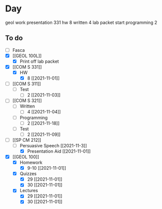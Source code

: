 

# Day 

geol work 
presentation 
331 hw 8
written 4
lab packet
start programming 2

## To do
- [ ] Fasca
- [x] [[GEOL 100L]]
	- [x] Print off lab packet
- [x] [[COM S 331]]
	- [x] HW
		- [x] 8 [[2021-11-01]]
- [ ] [[COM S 311]]
	- [ ] Test
		- [ ] 2 [[2021-11-03]]
- [ ] [[COM S 321]]
	- [ ] Written
		- [ ] 4 [[2021-11-04]]
	- [ ] Programming
		- [ ] 2 [[2021-11-18]]
	- [ ] Test
		- [ ] 2 [[2021-11-09]]
- [ ] [[SP CM 212]]
	- [ ] Persuasive Speech [[2021-11-3]]
		- [x] Presentation Aid [[2021-11-01]]
- [x] [[GEOL 100]]
	- [x] Homework
		- [x] 9-10 [[2021-11-01]]
	- [x] Quizzes
		- [x] 29 [[2021-11-01]]
		- [x] 30 [[2021-11-01]]
	- [x] Lectures
		- [x] 29 [[2021-11-01]]
		- [x] 30 [[2021-11-01]]